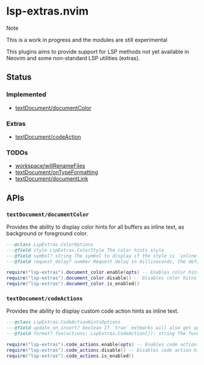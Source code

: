 # lsp-extras.nvim

> [!NOTE]
> This is a work in progress and the modules are still experimental

This plugins aims to provide support for LSP methods not yet available in Neovim and some non-standard LSP utilities (extras).

## Status

### Implemented

- [textDocument/documentColor](https://microsoft.github.io/language-server-protocol/specifications/lsp/3.17/specification/#textDocument_documentColor)

### Extras

- [textDocument/codeAction](https://microsoft.github.io/language-server-protocol/specifications/lsp/3.17/specification/#textDocument_codeAction)

### TODOs

- [workspace/willRenameFiles](https://microsoft.github.io/language-server-protocol/specifications/lsp/3.17/specification/#workspace_willRenameFiles)
- [textDocument/onTypeFormatting](https://microsoft.github.io/language-server-protocol/specifications/lsp/3.17/specification/#textDocument_onTypeFormatting)
- [textDocument/documentLink](https://microsoft.github.io/language-server-protocol/specifications/lsp/3.17/specification/#textDocument_documentLink)

## APIs

### `textDocument/documentColor`

Provides the ability to display color hints for all buffers as inline text, as background or foreground color.

```lua
---@class LspExtras.ColorOptions
---@field style LspExtras.ColorStyle The color hints style
---@field symbol? string The symbol to display if the style is `inline`
---@field request_delay? number Request delay in milliseconds, the default value is 200ms

require("lsp-extras").document_color.enable(opts) -- Enables color hints for all buffers, extmarks are updated on `BufEnter`, `TextChanged` and `TextChangedI`
require("lsp-extras").document_color.disable() -- Disables color hitns for al buffers
require("lsp-extras").document_color.is_enabled()
```

### `textDocument/codeActions`

Provides the ability to display custom code action hints as inline text.

```lua
---@class LspExtras.CodeActionHintsOptions
---@field update_on_insert? boolean If `true` extmarks will also get updated in insert mode
---@field format? fun(actions: LspExtras.CodeAction[]): string The function used for formatting the hint text

require("lsp-extras").code_actions.enable(opts) -- Enables code action hints for all buffers extmarks are updated on `CursorMoved(I)` and `TextChanged(I)`
require("lsp-extras").code_actions.disable() -- Disables code action hints for all buffers
require("lsp-extras").code_actions.is_enabled()
```
